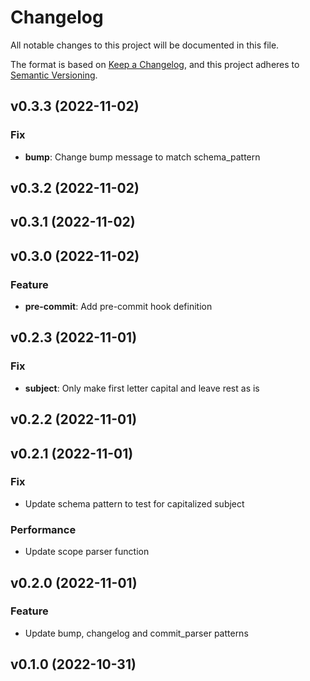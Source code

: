 # Changelog

All notable changes to this project will be documented in this file.

The format is based on [Keep a Changelog](https://keepachangelog.com/en/1.0.0/), and this project adheres to [Semantic Versioning](https://semver.org/spec/v2.0.0.html).


## v0.3.3 (2022-11-02)

### Fix

- **bump**: Change bump message to match schema_pattern

## v0.3.2 (2022-11-02)

## v0.3.1 (2022-11-02)

## v0.3.0 (2022-11-02)

### Feature

- **pre-commit**: Add pre-commit hook definition

## v0.2.3 (2022-11-01)

### Fix

- **subject**: Only make first letter capital and leave rest as is

## v0.2.2 (2022-11-01)

## v0.2.1 (2022-11-01)

### Fix

- Update schema pattern to test for capitalized subject

### Performance

- Update scope parser function

## v0.2.0 (2022-11-01)

### Feature

- Update bump, changelog and commit_parser patterns

## v0.1.0 (2022-10-31)
